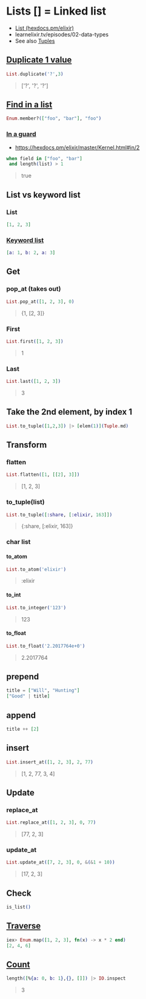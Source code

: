 # Lists [] = Linked list

* [List (hexdocs.pm/elixir)](https://hexdocs.pm/elixir/List.html)
* learnelixir.tv/episodes/02-data-types
* See also [Tuples](Tuple.md)

## [Duplicate 1 value](https://stackoverflow.com/a/41351683)

```ex
List.duplicate('?',3)
```
> ['?', '?', '?']

## [Find in a list](https://stackoverflow.com/a/36430935)

```ex
Enum.member?(["foo", "bar"], "foo")
```

### [In a guard](https://stackoverflow.com/a/31185575)

* https://hexdocs.pm/elixir/master/Kernel.html#in/2

```ex
when field in ["foo", "bar"]
 and length(list) > 1
```

> true

## List vs keyword list

### List

```ex
[1, 2, 3]
```

### [Keyword list](Keyword-list.md)

```ex
[a: 1, b: 2, a: 3]
```

## Get

### pop_at (takes out)

```ex
List.pop_at([1, 2, 3], 0)
```
> {1, [2, 3]}

### First

```ex
List.first([1, 2, 3])
```
> 1

### Last

```ex
List.last([1, 2, 3])
```
> 3

## Take the 2nd element, by index 1

```ex
List.to_tuple([1,2,3]) |> [elem(1)](Tuple.md)
```

## Transform

### flatten

```ex
List.flatten([1, [[2], 3]])
````
> [1, 2, 3]

### to_tuple(list)

```ex
List.to_tuple([:share, [:elixir, 163]])
```
> {:share, [:elixir, 163]}

### char list

#### to_atom

```ex
List.to_atom('elixir')
```
> :elixir

#### to_int

```ex
List.to_integer('123')
```
> 123

#### to_float

```ex
List.to_float('2.2017764e+0')
```
> 2.2017764

## prepend

```ex
title = ["Will", "Hunting"]
["Good" | title]
```

## append

```ex
title ++ [2]
```

## insert

```ex
List.insert_at([1, 2, 3], 2, 77)
```
> [1, 2, 77, 3, 4]

## Update

### replace_at

```ex
List.replace_at([1, 2, 3], 0, 77)
```
> [77, 2, 3]

### update_at

```ex
List.update_at([7, 2, 3], 0, &(&1 + 10))
```
> [17, 2, 3]

## Check

```ex
is_list()
```

## [Traverse](https://hexdocs.pm/elixir/Enum.html)

```ex
iex> Enum.map([1, 2, 3], fn(x) -> x * 2 end)
[2, 4, 6]
```

## [Count](https://stackoverflow.com/a/36685025)

```ex
length([%{a: 0, b: 1},{}, []]) |> IO.inspect
```
> 3

